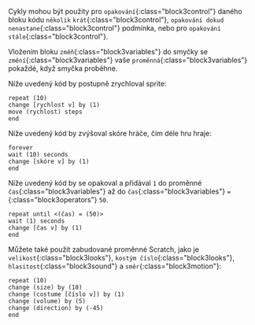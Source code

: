 Cykly mohou být použity pro `opakování`{:class="block3control"} daného bloku kódu `několik` `krát`{:class="block3control"}, `opakování dokud nenastane`{:class="block3control"} podmínka, nebo pro `opakování stále`{:class="block3control"}.

Vložením bloku `změň`{:class="block3variables"} do smyčky se `změní`{:class="block3variables"} vaše `proměnná`{:class="block3variables"} pokaždé, když smyčka proběhne.

Níže uvedený kód by postupně zrychloval sprite:

```blocks3
repeat (10)
change [rychlost v] by (1)
move (rychlost) steps
end
```

Níže uvedený kód by zvýšoval skóre hráče, čím déle hru hraje:

```blocks3
forever
wait (10) seconds
change [skóre v] by (1)
end
```

Níže uvedený kód by se opakoval a přidával `1` do proměnné `čas`{:class="block3variables"} až do `čas`{:class="block3variables"} `=`{:class="block3operators"} `50`.

```blocks3
repeat until <(čas) = (50)>
wait (1) seconds
change [čas v] by (1)
end
```

Můžete také použít zabudované proměnné Scratch, jako je `velikost`{:class="block3looks"}, `kostým číslo`{:class="block3looks"}, `hlasitost`{:class="block3sound"} a `směr`{:class="block3motion"}:

```blocks3
repeat (10)
change (size) by (10)
change (costume [číslo v]) by (1)
change (volume) by (5)
change (direction) by (-45)
end
```  


